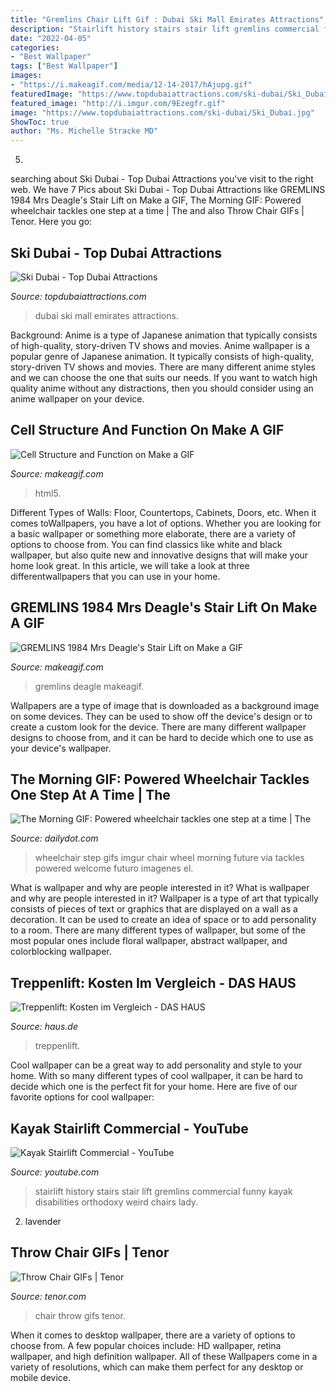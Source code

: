 ```yaml
---
title: "Gremlins Chair Lift Gif : Dubai Ski Mall Emirates Attractions"
description: "Stairlift history stairs stair lift gremlins commercial funny kayak disabilities orthodoxy weird chairs lady"
date: "2022-04-05"
categories:
- "Best Wallpaper"
tags: ["Best Wallpaper"]
images:
- "https://i.makeagif.com/media/12-14-2017/hAjupg.gif"
featuredImage: "https://www.topdubaiattractions.com/ski-dubai/Ski_Dubai.jpg"
featured_image: "http://i.imgur.com/9Ezegfr.gif"
image: "https://www.topdubaiattractions.com/ski-dubai/Ski_Dubai.jpg"
ShowToc: true
author: "Ms. Michelle Stracke MD"
---
```



5.

	

		
searching about Ski Dubai - Top Dubai Attractions you've visit to the right web. We have 7 Pics about Ski Dubai - Top Dubai Attractions like GREMLINS 1984 Mrs Deagle&#039;s Stair Lift on Make a GIF, The Morning GIF: Powered wheelchair tackles one step at a time | The and also Throw Chair GIFs | Tenor. Here you go:
		
    
## Ski Dubai - Top Dubai Attractions

<img loading=lazy src="https://www.topdubaiattractions.com/ski-dubai/Ski_Dubai.jpg" onerror="this.onerror=null;this.src='https://tse1.mm.bing.net/th?id=OIP.-XHrzh-cU2xapn3A192vFAHaEV&amp;pid=15.1';" alt="Ski Dubai - Top Dubai Attractions">

_Source: topdubaiattractions.com_

>dubai ski mall emirates attractions. 

	

Background: Anime is a type of Japanese animation that typically consists of high-quality, story-driven TV shows and movies.
Anime wallpaper is a popular genre of Japanese animation. It typically consists of high-quality, story-driven TV shows and movies. There are many different anime styles and we can choose the one that suits our needs. If you want to watch high quality anime without any distractions, then you should consider using an anime wallpaper on your device.

    
## Cell Structure And Function On Make A GIF

<img loading=lazy src="https://i.makeagif.com/media/12-14-2017/hAjupg.gif" onerror="this.onerror=null;this.src='https://tse1.mm.bing.net/th?id=OIP.KdFWK-so7M1wrEgqbnR50AAAAA&amp;pid=15.1';" alt="Cell Structure and Function on Make a GIF">

_Source: makeagif.com_

>html5. 

	

Different Types of Walls: Floor, Countertops, Cabinets, Doors, etc.
When it comes toWallpapers, you have a lot of options. Whether you are looking for a basic wallpaper or something more elaborate, there are a variety of options to choose from. You can find classics like white and black wallpaper, but also quite new and innovative designs that will make your home look great. In this article, we will take a look at three differentwallpapers that you can use in your home.

    
## GREMLINS 1984 Mrs Deagle&#039;s Stair Lift On Make A GIF

<img loading=lazy src="https://i.makeagif.com/media/10-19-2015/6hbihJ.gif" onerror="this.onerror=null;this.src='https://tse1.mm.bing.net/th?id=OIP.5sqzVVNvu9V6-rn5IireQgHaEK&amp;pid=15.1';" alt="GREMLINS 1984 Mrs Deagle&#039;s Stair Lift on Make a GIF">

_Source: makeagif.com_

>gremlins deagle makeagif. 

	

Wallpapers are a type of image that is downloaded as a background image on some devices. They can be used to show off the device's design or to create a custom look for the device. There are many different wallpaper designs to choose from, and it can be hard to decide which one to use as your device's wallpaper.

    
## The Morning GIF: Powered Wheelchair Tackles One Step At A Time | The

<img loading=lazy src="http://i.imgur.com/9Ezegfr.gif" onerror="this.onerror=null;this.src='https://tse2.mm.bing.net/th?id=OIP.XsLTOUDoArzUCKbvWFTSoQAAAA&amp;pid=15.1';" alt="The Morning GIF: Powered wheelchair tackles one step at a time | The">

_Source: dailydot.com_

>wheelchair step gifs imgur chair wheel morning future via tackles powered welcome futuro imagenes el. 

	

What is wallpaper and why are people interested in it?
What is wallpaper and why are people interested in it?
Wallpaper is a type of art that typically consists of pieces of text or graphics that are displayed on a wall as a decoration. It can be used to create an idea of space or to add personality to a room. There are many different types of wallpaper, but some of the most popular ones include floral wallpaper, abstract wallpaper, and colorblocking wallpaper.

    
## Treppenlift: Kosten Im Vergleich - DAS HAUS

<img loading=lazy src="https://www.haus.de/sites/default/files/styles/facebook/public/2019-02/treppenlift-aelteres-paar-62595250-fotolia-4442086-blp.jpg?h=f2fcf546&amp;itok=U6oyT4pS" onerror="this.onerror=null;this.src='https://tse1.mm.bing.net/th?id=OIP.zo0eGC00NGcin_mujj1oUgHaD4&amp;pid=15.1';" alt="Treppenlift: Kosten im Vergleich - DAS HAUS">

_Source: haus.de_

>treppenlift. 

	

Cool wallpaper can be a great way to add personality and style to your home. With so many different types of cool wallpaper, it can be hard to decide which one is the perfect fit for your home. Here are five of our favorite options for cool wallpaper: 

    
## Kayak Stairlift Commercial - YouTube

<img loading=lazy src="https://i.ytimg.com/vi/ulq7X-xKhDw/maxresdefault.jpg" onerror="this.onerror=null;this.src='https://tse2.mm.bing.net/th?id=OIP.RX9BMujz2x7TSB_3iD2yIQHaEK&amp;pid=15.1';" alt="Kayak Stairlift Commercial - YouTube">

_Source: youtube.com_

>stairlift history stairs stair lift gremlins commercial funny kayak disabilities orthodoxy weird chairs lady. 

	

2. lavender 

    
## Throw Chair GIFs | Tenor

<img loading=lazy src="https://media1.tenor.com/images/870a9f167374f0967eed66a05f08ea88/tenor.gif?itemid=11841488" onerror="this.onerror=null;this.src='https://tse1.mm.bing.net/th?id=OIP.hwqfFnN08JZ-7WagXwjqiAHaEI&amp;pid=15.1';" alt="Throw Chair GIFs | Tenor">

_Source: tenor.com_

>chair throw gifs tenor. 

	

When it comes to desktop wallpaper, there are a variety of options to choose from. A few popular choices include: HD wallpaper, retina wallpaper, and high definition wallpaper. All of these Wallpapers come in a variety of resolutions, which can make them perfect for any desktop or mobile device. 

